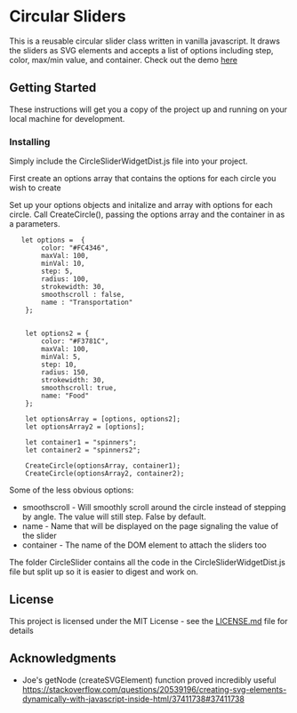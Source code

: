 # Circular Sliders 

This is a reusable circular slider class written in vanilla javascript. It draws the sliders as SVG elements and accepts a list of options including step, color, max/min value, and container. 
Check out the demo [here](https://kruegerstephen.github.io/CeltraSliders/)

## Getting Started

These instructions will get you a copy of the project up and running on your local machine for development.

### Installing

Simply include the CircleSliderWidgetDist.js file into your project. 

First create an options array that contains the options for each circle you wish to create

Set up your options objects and initalize and array with options for each circle.
Call CreateCircle(), passing the options array and the container in as a parameters.  

```
   let options =  {
        color: "#FC4346",
        maxVal: 100,
        minVal: 10,
        step: 5,      
        radius: 100,
        strokewidth: 30,
        smoothscroll : false,
        name : "Transportation"
    };    
    
  
    let options2 = {
        color: "#F3781C",
        maxVal: 100,
        minVal: 5,
        step: 10,
        radius: 150,
        strokewidth: 30,
        smoothscroll: true,
        name: "Food"
    };

    let optionsArray = [options, options2];
    let optionsArray2 = [options];

    let container1 = "spinners";
    let container2 = "spinners2";
    
    CreateCircle(optionsArray, container1);
    CreateCircle(optionsArray2, container2);

```

Some of the less obvious options:
* smoothscroll - Will smoothly scroll around the circle instead of stepping by angle. The value will still step. False by default.
* name - Name that will be displayed on the page signaling the value of the slider 
* container - The name of the DOM element to attach the sliders too
 

The folder CircleSlider contains all the code in the CircleSliderWidgetDist.js file but split up 
so it is easier to digest and work on.  


## License

This project is licensed under the MIT License - see the [LICENSE.md](LICENSE.md) file for details

## Acknowledgments

* Joe's getNode (createSVGElement) function proved incredibly useful https://stackoverflow.com/questions/20539196/creating-svg-elements-dynamically-with-javascript-inside-html/37411738#37411738

